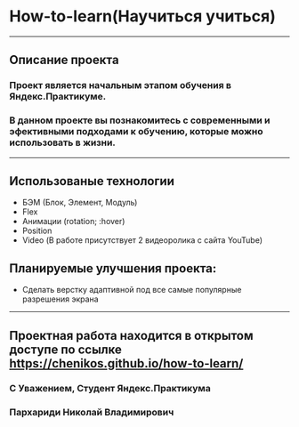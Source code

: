 # How-to-learn(Научиться учиться)

---

## Описание проекта

### Проект является начальным этапом обучения в Яндекс.Практикуме.

### В данном проекте вы познакомитесь с современными и эфективными подходами к обучению, которые можно использовать в жизни.

---

## Использованые технологии

- БЭМ (Блок, Элемент, Модуль)
- Flex
- Анимации (rotation; :hover)
- Position
- Video (В работе присутствует 2 видеоролика с сайта YouTube)

## Планируемые улучшения проекта:

- Сделать верстку адаптивной под все самые популярные разрешения экрана

---

## Проектная работа находится в открытом доступе по ссылке https://chenikos.github.io/how-to-learn/

### С Уважением, Студент Яндекс.Практикума

### Пархариди Николай Владимирович
